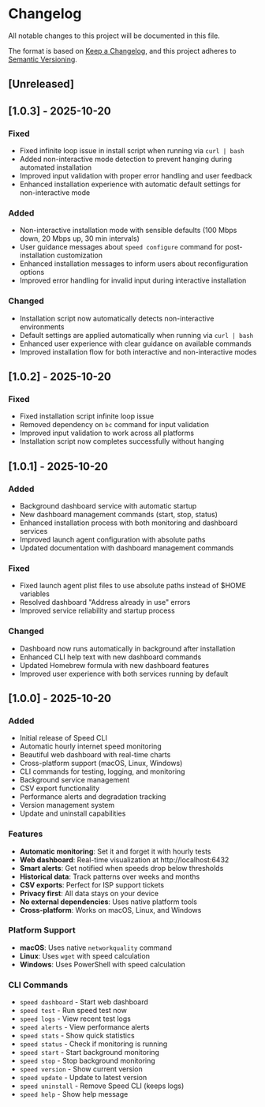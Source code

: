 # Changelog

All notable changes to this project will be documented in this file.

The format is based on [Keep a Changelog](https://keepachangelog.com/en/1.0.0/),
and this project adheres to [Semantic Versioning](https://semver.org/spec/v2.0.0.html).

## [Unreleased]

## [1.0.3] - 2025-10-20

### Fixed
- Fixed infinite loop issue in install script when running via `curl | bash`
- Added non-interactive mode detection to prevent hanging during automated installation
- Improved input validation with proper error handling and user feedback
- Enhanced installation experience with automatic default settings for non-interactive mode

### Added
- Non-interactive installation mode with sensible defaults (100 Mbps down, 20 Mbps up, 30 min intervals)
- User guidance messages about `speed configure` command for post-installation customization
- Enhanced installation messages to inform users about reconfiguration options
- Improved error handling for invalid input during interactive installation

### Changed
- Installation script now automatically detects non-interactive environments
- Default settings are applied automatically when running via `curl | bash`
- Enhanced user experience with clear guidance on available commands
- Improved installation flow for both interactive and non-interactive modes

## [1.0.2] - 2025-10-20

### Fixed
- Fixed installation script infinite loop issue
- Removed dependency on `bc` command for input validation
- Improved input validation to work across all platforms
- Installation script now completes successfully without hanging

## [1.0.1] - 2025-10-20

### Added
- Background dashboard service with automatic startup
- New dashboard management commands (start, stop, status)
- Enhanced installation process with both monitoring and dashboard services
- Improved launch agent configuration with absolute paths
- Updated documentation with dashboard management commands

### Fixed
- Fixed launch agent plist files to use absolute paths instead of $HOME variables
- Resolved dashboard "Address already in use" errors
- Improved service reliability and startup process

### Changed
- Dashboard now runs automatically in background after installation
- Enhanced CLI help text with new dashboard commands
- Updated Homebrew formula with new dashboard features
- Improved user experience with both services running by default

## [1.0.0] - 2025-10-20

### Added
- Initial release of Speed CLI
- Automatic hourly internet speed monitoring
- Beautiful web dashboard with real-time charts
- Cross-platform support (macOS, Linux, Windows)
- CLI commands for testing, logging, and monitoring
- Background service management
- CSV export functionality
- Performance alerts and degradation tracking
- Version management system
- Update and uninstall capabilities

### Features
- **Automatic monitoring**: Set it and forget it with hourly tests
- **Web dashboard**: Real-time visualization at http://localhost:6432
- **Smart alerts**: Get notified when speeds drop below thresholds
- **Historical data**: Track patterns over weeks and months
- **CSV exports**: Perfect for ISP support tickets
- **Privacy first**: All data stays on your device
- **No external dependencies**: Uses native platform tools
- **Cross-platform**: Works on macOS, Linux, and Windows

### Platform Support
- **macOS**: Uses native `networkquality` command
- **Linux**: Uses `wget` with speed calculation
- **Windows**: Uses PowerShell with speed calculation

### CLI Commands
- `speed dashboard` - Start web dashboard
- `speed test` - Run speed test now
- `speed logs` - View recent test logs
- `speed alerts` - View performance alerts
- `speed stats` - Show quick statistics
- `speed status` - Check if monitoring is running
- `speed start` - Start background monitoring
- `speed stop` - Stop background monitoring
- `speed version` - Show current version
- `speed update` - Update to latest version
- `speed uninstall` - Remove Speed CLI (keeps logs)
- `speed help` - Show help message
